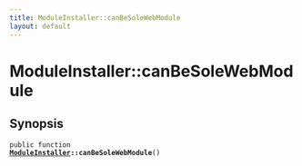 ```yaml
---
title: ModuleInstaller::canBeSoleWebModule
layout: default
---
```


# ModuleInstaller::canBeSoleWebModule

## Synopsis

<code>public function <b><a href="ModuleInstaller">ModuleInstaller</a>::canBeSoleWebModule</b>()</code>

